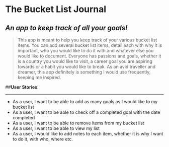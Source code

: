 # The Bucket List Journal

## *An app to keep track of all your goals!*

>This app is meant to help you keep track of your various bucket list items.
You can add several bucket list items, detail each with why it is important, 
who you would like to do it with and whatever else you would like to document. 
Everyone has passions and goals, whether it is a country you would like to visit, 
a career goal you are aspiring towards or a habit you would like to break. 
As an avid traveller and dreamer, this app definitely is something I would 
use frequently, keeping me inspired. 

##**User Stories**:
____
- As a user, I want to be able to add as many goals as I would like to my bucket list
- As a user, I want to be able to check off a completed goal with the date completed
- As a user, I want to be able to remove items from my bucket list 
- As a user, I want to be able to view my list 
- As a user, I would like to add notes to each item, whether it is why I want to do it, with who, where etc.
